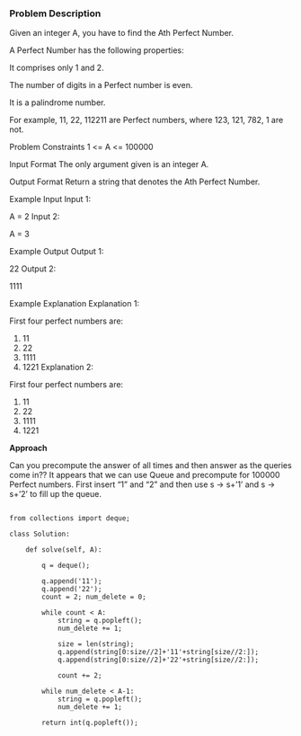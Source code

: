 ### Problem Description

Given an integer A, you have to find the Ath Perfect Number.

A Perfect Number has the following properties:

It comprises only 1 and 2.

The number of digits in a Perfect number is even.

It is a palindrome number.

For example, 11, 22, 112211 are Perfect numbers, where 123, 121, 782, 1 are not.



Problem Constraints
1 <= A <= 100000



Input Format
The only argument given is an integer A.



Output Format
Return a string that denotes the Ath Perfect Number.



Example Input
Input 1:

 A = 2
Input 2:

 A = 3


Example Output
Output 1:

 22
Output 2:

 1111


Example Explanation
Explanation 1:

First four perfect numbers are:
1. 11
2. 22
3. 1111
4. 1221
Explanation 2:

First four perfect numbers are:
1. 11
2. 22
3. 1111
4. 1221


**Approach**

Can you precompute the answer of all times and
then answer as the queries come in??
It appears that we can use Queue and precompute for 100000 Perfect numbers.
First insert “1” and “2” and then use s -> s+’1’
and s -> s+’2’
to fill up the queue.

```

from collections import deque;

class Solution:

    def solve(self, A):

        q = deque();

        q.append('11');
        q.append('22');
        count = 2; num_delete = 0;

        while count < A:
            string = q.popleft();
            num_delete += 1;

            size = len(string);
            q.append(string[0:size//2]+'11'+string[size//2:]);
            q.append(string[0:size//2]+'22'+string[size//2:]);

            count += 2;
        
        while num_delete < A-1:
            string = q.popleft();
            num_delete += 1;
        
        return int(q.popleft());

```
